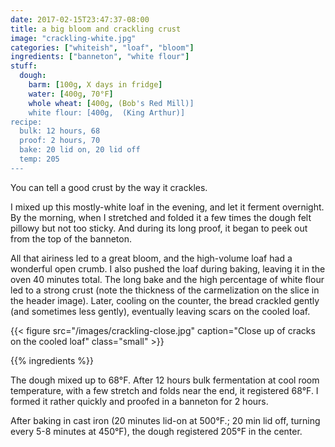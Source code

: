 ```yaml
---
date: 2017-02-15T23:47:37-08:00
title: a big bloom and crackling crust
image: "crackling-white.jpg"
categories: ["whiteish", "loaf", "bloom"]
ingredients: ["banneton", "white flour"]
stuff:
  dough:
    barm: [100g, X days in fridge]
    water: [400g, 70°F]
    whole wheat: [400g, (Bob's Red Mill)]
    white flour: [400g,  (King Arthur)]
recipe:
  bulk: 12 hours, 68
  proof: 2 hours, 70
  bake: 20 lid on, 20 lid off 
  temp: 205
---
```


You can tell a good crust by the way it crackles.

I mixed up this mostly-white loaf in the evening, and let it ferment overnight.
By the morning, when I stretched and folded it a few times the dough felt pillowy but not too sticky.
And during its long proof, it began to peek out from the top of the banneton.

All that airiness led to a great bloom, and the high-volume loaf had a wonderful open crumb.
I also pushed the loaf during baking, leaving it in the oven 40 minutes total.
The long bake and the high percentage of white flour led to a strong crust (note the thickness of the carmelization on the slice in the header image).
Later, cooling on the counter, the bread crackled gently (and sometimes less gently), eventually leaving scars on the cooled loaf.

{{< figure src="/images/crackling-close.jpg" caption="Close up of cracks on the cooled loaf" class="small" >}}

{{% ingredients %}}

The dough mixed up to 68°F.
After 12 hours bulk fermentation at cool room temperature, with a few stretch and folds near the end, it registered 68°F.
I formed it rather quickly and proofed in a banneton for 2 hours.

After baking in cast iron (20 minutes lid-on at 500°F.; 20 min lid off, turning every 5-8 minutes at 450°F), the dough registered 205°F in the center.
